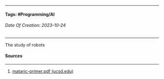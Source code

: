 __________________________________________________________________________
#### **Tags:** #Programming/AI 
###### *Date Of Creation: 2023-10-24*
__________________________________________________________________________

The study of robots
#### Sources
__________________________________________________________________________
1. [mataric-primer.pdf (ucsd.edu)](https://pages.ucsd.edu/~ehutchins/cogs8/mataric-primer.pdf)